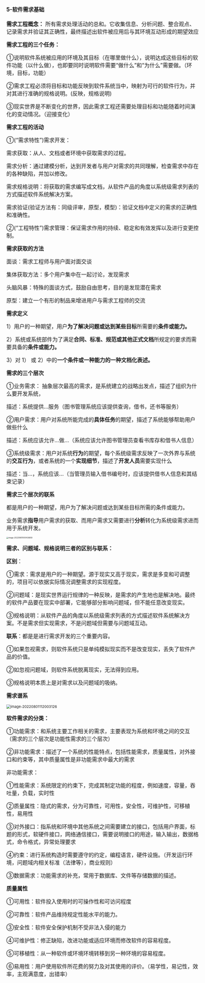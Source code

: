 #### 5-软件需求基础



**需求工程概念：** 
所有需求处理活动的总和。它收集信息、分析问题、整合观点、记录需求并验证其正确性，最终描述出软件被应⽤后与其环境互动形成的期望效应



**需求工程的三个任务：**

①说明软件系统被应用的环境及其目标（在哪里做什么），说明达成这些目标的软件功能（以什么做），也即要同时说明软件需要“做什么”和“为什么”需要做。（环境，目标，功能）

②需求工程必须将目标和功能反映到软件系统当中，映射为可行的软件行为，并对其进行准确的规格说明。(反映，规格说明)

③现实世界是不断变化的世界，因此需求工程还需要处理目标和功能随着时间演化的变动情况。（迎接变化）



**需求工程的活动**

①(“需求特性”)需求开发：

需求获取：从人、文档或者环境中获取需求的过程。

需求分析：通过建模分析，达到开发者与用户对需求的共同理解，检查需求中存在的各种缺陷，并加以修改。

需求规格说明：将获取的需求编写成文档，从软件产品的角度以系统级需求列表的方式描述软件系统解决方案。

需求验证(验证方法有：同级评审，原型，模型)：验证文档中定义的需求的正确性和准确性。

②(“工程特性”)需求管理：保证需求作用的持续、稳定和有效发挥以及进行变更控制。



**需求获取的方法**

面谈：需求工程师与用户面对面交谈

集体获取方法：多个用户集中在一起讨论，发现需求

头脑风暴：特殊的面谈方式，鼓励自由思考，目的是发现潜在需求

原型：建立一个有形的制品来增进用户与需求工程师的交流





**需求定义**

1）用户的一种期望，用户**为了解决问题或达到某些目标**所需要的**条件或能力。** 

2）系统或系统部件为了满足**合同、标准、规范或其他正式文档**所规定的要求而需要具备的**条件或能力。** 

3）对 1） 或 2）中的**一个条件或一种能力的一种文档化表述。**





**需求的三个层次**

①业务需求： 抽象层次最高的需求，是系统建立的战略出发点，描述了组织为什么要开发系统，

描述：系统提供...服务（图书管理系统应该提供查询，借书，还书等服务）

②用户需求：用户对系统所能完成的**具体任务**的期望，描述了系统能够帮助用户做些什么

描述：系统应该允许...做...（系统应该允许图书管理员查看书库存和借书人信息）

③系统级需求：用户对系统**行为**的期望，每个系统级需求反映了一次外界与系统的**交互行为**，或者系统的一个**实现细节**，描述了**开发人员**需要实现什么

描述：当...，系统应该...（当管理员输入借书编号时，应该提供借书人信息和其结束记录）



**需求三个层次的联系**

都是用户的一种期望，用户为了解决问题或达到某些目标所需的条件或能力。

业务需求**指导**用户需求的获取、而用户需求又需要进行**分析**转化为系统级需求进而用于系统开发。

<img src="https://palepics.oss-cn-guangzhou.aliyuncs.com/img/202208010004448.png" alt="image-20220801000436859" style="zoom: 33%;" />



**需求、问题域、规格说明三者的区别与联系：**

**区别**：

①需求：需求是用户的一种期望。源于现实又高于现实，需求是多变和可调整的，项目可以依据实际情况调整需求的实现程度。

②问题域：是现实世界运行规律的一种反映，是需求的产生地也是解决地。最终的软件产品要在现实中部署，它能够部分影响问题域，但不能任意改变现实。

③规格说明：从软件产品的角度以系统级需求列表的方式描述软件系统解决方案。不是需求但实现需求，不是问题域但需要与问题域互动。

**联系**：都是是进行需求开发的三个重要内容。

①如果忽视需求，则软件系统只是单纯模拟现实而不是改变现实，丢失了软件产品的价值。

②如忽视问题域，则软件系统脱离现实，无法得到应用。

③规格说明本质上是对需求以及问题域的吸纳。



**需求谱系**

<img src="https://palepics.oss-cn-guangzhou.aliyuncs.com/img/202208011120271.png" alt="image-20220801112003126" style="zoom: 67%;" />



**软件需求的分类：**

①功能需求：和系统主要工作相关的需求，主要表现为系统和环境之间的交互（需求的三个层次是功能性需求的三个层次）

②非功能需求：描述了一个系统的性能特点，包括性能需求，质量属性，对外接口和约束等，其中质量属性是非功能需求中最大的需求

非功能需求：

​				①性能需求：系统限定的约束下，完成其制定功能的程度，例如速度，容量，吞吐量，负载，实时性

​				②质量属性：隐式的需求，分为可靠性，可用性，安全性，可维护性，可移植性，易用性 

​				③对外接口：指系统和环境中其他系统之间需要建立的接口，包括用户界面，标题的形式，软硬件接口，网络通信接口，需要说明接口的用途，输入输出，数据格式，命令格式，异常处理要求

​				④约束：进行系统构造时需要遵守的约定，编程语言，硬件设施。（开发运行环境，问题域内相关标准（法律等），商业规则）

 ③数据需求：功能需求的补充，常用于数据库、文件等存储数据的描述。





**质量属性**

①可用性：软件投入使用时的可操作性和可访问程度

②可靠性：软件产品维持规定性能水平的能力。

③安全性：软件安全保护机制不受非法入侵的能力

④可维护性：修正缺陷，改进功能或适应环境而修改软件的容易程度。

⑤可移植性：从一种软件或环境环境转移到另一种环境的容易程度。

⑥易用性：用户使用软件所花费的努力及对其使用的评价。（易学性，易记性，效率，主观满意度，出错率）

















